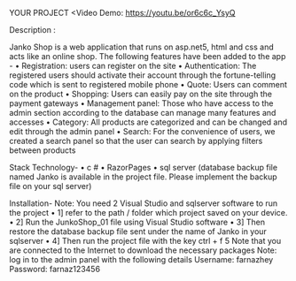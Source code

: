 YOUR PROJECT <Video Demo: https://youtu.be/or6c6c_YsyQ

Description :

Janko Shop is a web application that runs on asp.net5, html and css and acts like an online shop. The following features have been added to the app - • Registration: users can register on the site • Authentication: The registered users should activate their account through the fortune-telling code which is sent to registered mobile phone • Quote: Users can comment on the product • Shopping: Users can easily pay on the site through the payment gateways • Management panel: Those who have access to the admin section according to the database can manage many features and accesses • Category: All products are categorized and can be changed and edit through the admin panel • Search: For the convenience of users, we created a search panel so that the user can search by applying filters between products

Stack Technology- • c # • RazorPages • sql server (database backup file named Janko is available in the project file. Please implement the backup file on your sql server)

Installation- Note: You need 2 Visual Studio and sqlserver software to run the project • 1] refer to the path / folder which project saved on your device. • 2] Run the JunkoShop_01 file using Visual Studio software • 3] Then restore the database backup file sent under the name of Janko in your sqlserver • 4] Then run the project file with the key ctrl + f 5 Note that you are connected to the Internet to download the necessary packages Note: log in to the admin panel with the following details Username: farnazhey Password: farnaz123456
